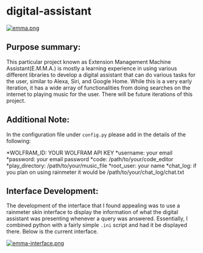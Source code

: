 # digital-assistant

[![emma.png](https://i.postimg.cc/vBK8Cj7h/emma.png)](https://postimg.cc/VrjcCKV0)

## Purpose summary:
This particular project known as Extension Management Machine Assistant(E.M.M.A.) is mostly a learning experience in using various different libraries to develop a digital assistant that can do various tasks for the user, similar to Alexa, Siri, and Google Home. While this is a very early iteration, it has a wide array of functionalities from doing searches on the internet to playing music for the user. There will be future iterations of this project.

## Additional Note:
In the configuration file under ``config.py`` please add in the details of the following:

*WOLFRAM_ID: YOUR WOLFRAM API KEY
*username: your email
*password: your email password
*code: /path/to/your/code_editor
*play_directory: /path/to/your/music_file
*root_user: your name
*chat_log: if you plan on using rainmeter it would be /path/to/your/chat_log/chat.txt

## Interface Development:
The development of the interface that I found appealing was to use a rainmeter skin interface to display the information of what the digital assistant was presenting whenever a query was answered. Essentially, I combined python with a fairly simple ``.ini`` script and had it be displayed there. Below is the current interface.

[![emma-interface.png](https://i.postimg.cc/13FWFNY3/emma-interface.png)](https://postimg.cc/jDsQ0Cbp)

